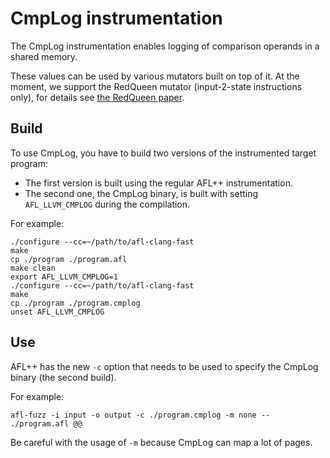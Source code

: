 # CmpLog instrumentation

The CmpLog instrumentation enables logging of comparison operands in a shared
memory.

These values can be used by various mutators built on top of it. At the moment,
we support the RedQueen mutator (input-2-state instructions only), for details
see
[the RedQueen paper](https://www.syssec.ruhr-uni-bochum.de/media/emma/veroeffentlichungen/2018/12/17/NDSS19-Redqueen.pdf).

## Build

To use CmpLog, you have to build two versions of the instrumented target
program:

* The first version is built using the regular AFL++ instrumentation.
* The second one, the CmpLog binary, is built with setting `AFL_LLVM_CMPLOG`
  during the compilation.

For example:

```
./configure --cc=~/path/to/afl-clang-fast
make
cp ./program ./program.afl
make clean
export AFL_LLVM_CMPLOG=1
./configure --cc=~/path/to/afl-clang-fast
make
cp ./program ./program.cmplog
unset AFL_LLVM_CMPLOG
```

## Use

AFL++ has the new `-c` option that needs to be used to specify the CmpLog binary
(the second build).

For example:

```
afl-fuzz -i input -o output -c ./program.cmplog -m none -- ./program.afl @@
```

Be careful with the usage of `-m` because CmpLog can map a lot of pages.
